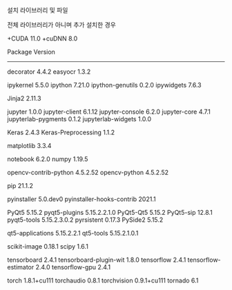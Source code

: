 <p>설치 라이브러리 및 파일</p>

전체 라이브러리가 아니며 추가 설치한 경우

+CUDA 11.0
+cuDNN 8.0

Package                   Version
------------------------- ------------
decorator                 4.4.2
easyocr                   1.3.2

ipykernel                 5.5.0
ipython                   7.21.0
ipython-genutils          0.2.0
ipywidgets                7.6.3

Jinja2                    2.11.3

jupyter                   1.0.0
jupyter-client            6.1.12
jupyter-console           6.2.0
jupyter-core              4.7.1
jupyterlab-pygments       0.1.2
jupyterlab-widgets        1.0.0

Keras                     2.4.3
Keras-Preprocessing       1.1.2

matplotlib                3.3.4

notebook                  6.2.0
numpy                     1.19.5

opencv-contrib-python     4.5.2.52
opencv-python             4.5.2.52

pip                       21.1.2

pyinstaller               5.0.dev0
pyinstaller-hooks-contrib 2021.1

PyQt5                     5.15.2
pyqt5-plugins             5.15.2.2.1.0
PyQt5-Qt5                 5.15.2
PyQt5-sip                 12.8.1
pyqt5-tools               5.15.2.3.0.2
pyrsistent                0.17.3
PySide2                   5.15.2

qt5-applications          5.15.2.2.1
qt5-tools                 5.15.2.1.0.1

scikit-image              0.18.1
scipy                     1.6.1

tensorboard               2.4.1
tensorboard-plugin-wit    1.8.0
tensorflow                2.4.1
tensorflow-estimator      2.4.0
tensorflow-gpu            2.4.1

torch                     1.8.1+cu111
torchaudio                0.8.1
torchvision               0.9.1+cu111
tornado                   6.1